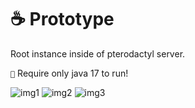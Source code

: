 # ☕ Prototype

Root instance inside of pterodactyl server. 

`🍪` Require only java 17 to run!

![img1](https://i.ibb.co/1R5xWMF/1.png)
![img2](https://i.ibb.co/B4r5578/2.png)
![img3](https://i.ibb.co/2vcYJ1k/3.png)
